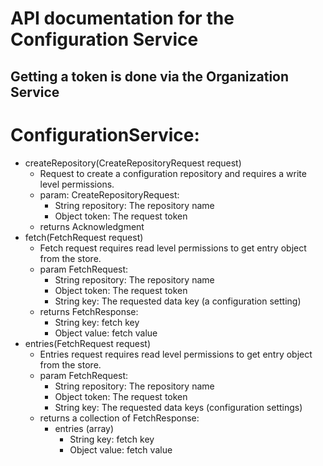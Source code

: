 # API documentation for the Configuration Service
## Getting a token is done via the Organization Service 
# ConfigurationService:
* createRepository(CreateRepositoryRequest request)
  * Request to create a configuration repository and requires a write level permissions.
  * param: CreateRepositoryRequest:
    * String repository: The repository name
    * Object token: The request token
  * returns Acknowledgment
* fetch(FetchRequest request)
  * Fetch request requires read level permissions to get entry object from the store.
  * param FetchRequest:
    * String repository: The repository name
    * Object token: The request token
    * String key: The requested data key (a configuration setting)
  * returns FetchResponse:
    * String key: fetch key
    * Object value: fetch value
* entries(FetchRequest request)
  * Entries request requires read level permissions to get entry object from the store.
  * param FetchRequest:
    * String repository: The repository name
    * Object token: The request token
    * String key: The requested data keys (configuration settings)
  * returns a collection of FetchResponse:
    * entries (array)
      * String key: fetch key
      * Object value: fetch value
